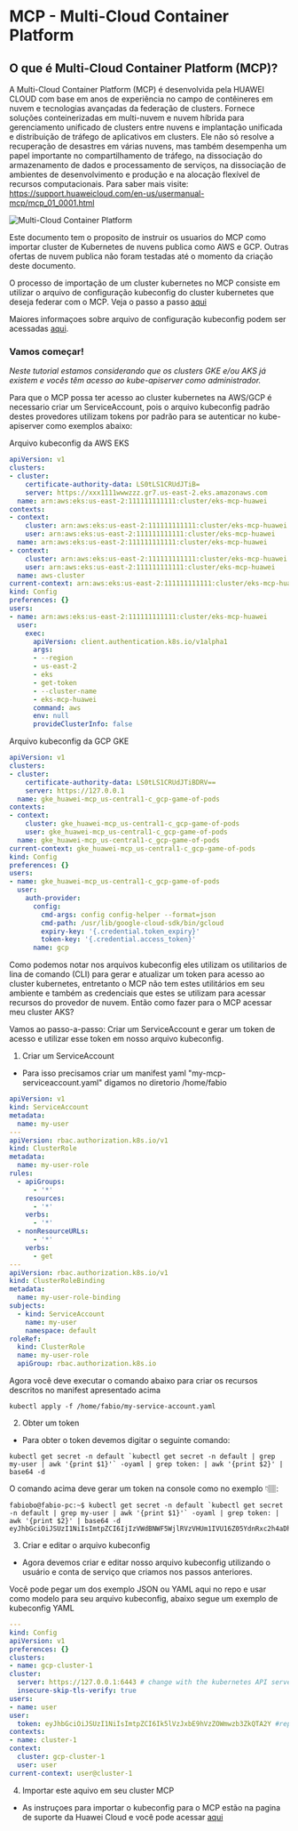 # MCP - Multi-Cloud Container Platform
## O que é Multi-Cloud Container Platform (MCP)?
A Multi-Cloud Container Platform (MCP) é desenvolvida pela HUAWEI CLOUD com base em anos de experiência no campo de contêineres em nuvem e tecnologias avançadas da federação de clusters. Fornece soluções conteinerizadas em multi-nuvem e nuvem híbrida para gerenciamento unificado de clusters entre nuvens e implantação unificada e distribuição de tráfego de aplicativos em clusters. Ele não só resolve a recuperação de desastres em várias nuvens, mas também desempenha um papel importante no compartilhamento de tráfego, na dissociação do armazenamento de dados e processamento de serviços, na dissociação de ambientes de desenvolvimento e produção e na alocação flexível de recursos computacionais. 
Para saber mais visite: https://support.huaweicloud.com/en-us/usermanual-mcp/mcp_01_0001.html

![](https://support.huaweicloud.com/en-us/productdesc-mcp/en-us_image_0228801720.png "Multi-Cloud Container Platform")


Este documento tem o proposito de instruir os usuarios do MCP como importar cluster de Kubernetes de nuvens publica como AWS e GCP. Outras ofertas de nuvem publica não foram testadas até o momento da criação deste documento.

O processo de importação de um cluster kubernetes no MCP consiste em utilizar o arquivo de configuração kubeconfig do cluster kubernetes que deseja federar com o MCP.
Veja o passo a passo [aqui](https://support.huaweicloud.com/en-us/usermanual-mcp/mcp_01_0007.html "Huawei Cloud Support Page")


Maiores informaçoes sobre arquivo de configuração kubeconfig podem ser acessadas [aqui](https://kubernetes.io/docs/concepts/configuration/organize-cluster-access-kubeconfig/ "Kubernetes Documents Homepage"). 


### Vamos começar!
*Neste tutorial estamos considerando que os clusters GKE e/ou AKS já existem e vocês têm acesso ao kube-apiserver como administrador.*

Para que o MCP possa ter acesso ao cluster kubernetes na AWS/GCP é necessario criar um ServiceAccount, pois o arquivo kubeconfig padrão destes provedores utilizam tokens por padrão para se autenticar no kube-apiserver como exemplos abaixo:

Arquivo kubeconfig da AWS EKS
```yaml
apiVersion: v1
clusters:
- cluster:
    certificate-authority-data: LS0tLS1CRUdJTiB=
    server: https://xxx1111wwwzzz.gr7.us-east-2.eks.amazonaws.com
  name: arn:aws:eks:us-east-2:111111111111:cluster/eks-mcp-huawei
contexts:
- context:
    cluster: arn:aws:eks:us-east-2:111111111111:cluster/eks-mcp-huawei
    user: arn:aws:eks:us-east-2:111111111111:cluster/eks-mcp-huawei
  name: arn:aws:eks:us-east-2:111111111111:cluster/eks-mcp-huawei
- context:
    cluster: arn:aws:eks:us-east-2:111111111111:cluster/eks-mcp-huawei
    user: arn:aws:eks:us-east-2:111111111111:cluster/eks-mcp-huawei
  name: aws-cluster
current-context: arn:aws:eks:us-east-2:111111111111:cluster/eks-mcp-huawei
kind: Config
preferences: {}
users:
- name: arn:aws:eks:us-east-2:111111111111:cluster/eks-mcp-huawei
  user:
    exec:
      apiVersion: client.authentication.k8s.io/v1alpha1
      args:
      - --region
      - us-east-2
      - eks
      - get-token
      - --cluster-name
      - eks-mcp-huawei
      command: aws
      env: null
      provideClusterInfo: false
```

Arquivo kubeconfig da GCP GKE
```yaml
apiVersion: v1
clusters:
- cluster:
    certificate-authority-data: LS0tLS1CRUdJTiBDRV==
    server: https://127.0.0.1
  name: gke_huawei-mcp_us-central1-c_gcp-game-of-pods
contexts:
- context:
    cluster: gke_huawei-mcp_us-central1-c_gcp-game-of-pods
    user: gke_huawei-mcp_us-central1-c_gcp-game-of-pods
  name: gke_huawei-mcp_us-central1-c_gcp-game-of-pods
current-context: gke_huawei-mcp_us-central1-c_gcp-game-of-pods
kind: Config
preferences: {}
users:
- name: gke_huawei-mcp_us-central1-c_gcp-game-of-pods
  user:
    auth-provider:
      config:
        cmd-args: config config-helper --format=json
        cmd-path: /usr/lib/google-cloud-sdk/bin/gcloud
        expiry-key: '{.credential.token_expiry}'
        token-key: '{.credential.access_token}'
      name: gcp
```

Como podemos notar nos arquivos kubeconfig eles utilizam os utilitarios de lina de comando (CLI) para gerar e atualizar um token para acesso ao cluster kubernetes, entretanto o MCP não tem estes utilitários em seu ambiente e também as credenciais que estes se utilizam para acessar recursos do provedor de nuvem. Então como fazer para o MCP acessar meu cluster AKS?

Vamos ao passo-a-passo: Criar um ServiceAccount e gerar um token de acesso e utilizar esse token em nosso arquivo kubeconfig.

1. Criar um ServiceAccount
  - Para isso precisamos criar um manifest yaml "my-mcp-serviceaccount.yaml" digamos no diretorio /home/fabio 

```yaml
apiVersion: v1
kind: ServiceAccount
metadata:
  name: my-user
---
apiVersion: rbac.authorization.k8s.io/v1
kind: ClusterRole
metadata:
  name: my-user-role
rules:
  - apiGroups:
      - '*'
    resources:
      - '*'
    verbs:
      - '*'
  - nonResourceURLs:
      - '*'
    verbs:
      - get
---
apiVersion: rbac.authorization.k8s.io/v1
kind: ClusterRoleBinding
metadata:
  name: my-user-role-binding
subjects:
  - kind: ServiceAccount
    name: my-user
    namespace: default
roleRef:
  kind: ClusterRole
  name: my-user-role
  apiGroup: rbac.authorization.k8s.io
```

Agora você deve executar o comando abaixo para criar os recursos descritos no manifest apresentado acima

``` 
kubectl apply -f /home/fabio/my-service-account.yaml 
```

2. Obter um token
  - Para obter o token devemos digitar o seguinte comando:
  ```
kubectl get secret -n default `kubectl get secret -n default | grep my-user | awk '{print $1}'` -oyaml | grep token: | awk '{print $2}' | base64 -d
```
O comando acima deve gerar um token na console como no exemplo 👇🏽:
```
fabiobo@fabio-pc:~$ kubectl get secret -n default `kubectl get secret -n default | grep my-user | awk '{print $1}'` -oyaml | grep token: | awk '{print $2}' | base64 -d
eyJhbGciOiJSUzI1NiIsImtpZCI6IjIzVWdBNWF5WjlRVzVHUm1IVU16Z05YdnRxc2h4aDh5c2tpS1BEdzlzN28ifQ.eyJpc3MiOiJrdWJlcm5ldGVzL3NlcnZpY2VhY2NvdW50Iiwia3ViZXJuZXRlcy5pby9zZXJ2aWNlYWNjb3VudC9uYW1lc3BhY2UiOiJkZWZhdWx0Iiwia3ViZXJuZXRlcy5pby9zZXJ2aWNlYWNjb3VudC9zZWNyZXQubmFtZSI6Im15LXVzZXItdG9rZW4tdDRkZDQiLCJrdWJlcm5ldGVzLmlvL3
```
3. Criar e editar o arquivo kubeconfig
  - Agora devemos criar e editar nosso arquivo kubeconfig utilizando o usuário e conta de serviço que criamos nos passos anteriores.
  
  Você pode pegar um dos exemplo JSON ou YAML aqui no repo e usar como modelo para seu arquivo kubeconfig, abaixo segue um exemplo de kubeconfig YAML

  ```yaml
  ---
kind: Config
apiVersion: v1
preferences: {}
clusters:
- name: gcp-cluster-1
  cluster:
    server: https://127.0.0.1:6443 # change with the kubernetes API server URL for access 
    insecure-skip-tls-verify: true
users:
- name: user 
  user:
    token: eyJhbGciOiJSUzI1NiIsImtpZCI6Ik5lVzJxbE9hVzZOWmwzb3ZkQTA2Y #replace it with the output of step 2 
contexts:
- name: cluster-1
  context:
    cluster: gcp-cluster-1
    user: user
current-context: user@cluster-1
  ```

4. Importar este aquivo em seu cluster MCP
  - As instruçoes para importar o kubeconfig para o MCP estão na pagina de suporte da Huawei Cloud e você pode acessar [aqui](https://support.huaweicloud.com/en-us/usermanual-mcp/mcp_01_0007.html "Huawei Cloud Support")
  



